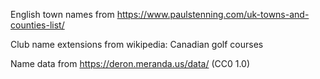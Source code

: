 English town names from https://www.paulstenning.com/uk-towns-and-counties-list/

Club name extensions from wikipedia: Canadian golf courses

Name data from https://deron.meranda.us/data/ (CC0 1.0)
